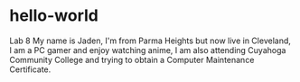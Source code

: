 # hello-world
Lab 8
My name is Jaden, I'm from Parma Heights but now live in Cleveland, I am a PC gamer and enjoy watching anime, I am also attending Cuyahoga Community College and trying to obtain a Computer Maintenance Certificate.
